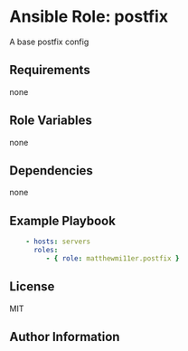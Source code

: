 # Ansible Role: postfix


A base postfix config

## Requirements

none

## Role Variables

none

## Dependencies

none

## Example Playbook

```yml
    - hosts: servers
      roles:
         - { role: matthewmi11er.postfix }
```
## License

MIT

## Author Information
